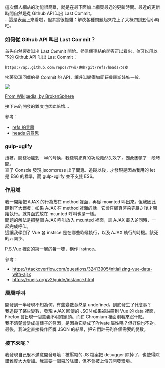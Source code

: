 <p>這次個人網站的功能很簡單，就是在最下面加上網頁最近的更新時間。最近的更新時間自然是從 Github API 叫出 Last Commit。<br>
...這是表面上來看啦，但其實很複雜：解決各種問題起來花上了大概四到五個小時吧。</p>

<h3>如何從 Github API 叫出 Last Commit？</h3>
<p>首先自然要從叫出 Last Commit 開始。從<a href="https://stackoverflow.com/questions/15919635/on-github-api-what-is-the-best-way-to-get-the-last-commit-message-associated-w">這個連結的問答</a>可以看出，你可以用以下的 Github API 叫出 Last Commit：</p>
<p><code>https://api.github.com/repos/作者/專案/git/refs/heads/分支</code></p>
<p>接著發現回傳的是 Commit 的 API，讓呼叫變得如同玩俄羅斯娃娃一般。</p>
<a href="https://en.wikipedia.org/wiki/File:Floral_matryoshka_set_2_smallest_doll_nested.JPG">
    <img src="https://upload.wikimedia.org/wikipedia/commons/4/41/Floral_matryoshka_set_2_smallest_doll_nested.JPG" class="w50">
    <p>From Wikipedia, by BrokenSphere</p>
</a>
<p>接下來的開發的難度也因此倍增...</p>
<p>參考：</p>
<ul>
	<li><a href="https://developer.github.com/v3/git/refs/#get-a-reference">refs 的意思</a></li>
	<li><a href="https://stackoverflow.com/questions/2304087/what-is-head-in-git">heads 的意思</a></li>
</ul>

<h3>gulp-uglify</h3>
<p>
接著，開發功能到一半的時候，我發現網頁的功能竟然失效了，因此困頓了一段時間。<br>
查了 Console 發現 jscompress 出了問題。追蹤以後，才發現是因為我用的 let 是 ES6 的標準，而 gulp-uglify 並不支援 ES6。</p>

<h3>作用域</h3>
<p>我一開始把 AJAX 的行為放在 method 裡面，再從 mounted 叫出來。但我因此踢到了大鐵板：如果 AJAX 在 method 裡面的話，它會在網頁渲染完畢之後才開始執行。就算函式放在 mounted 呼叫也是一樣。<br>
問題的解法是把整個 AJAX 呼叫放入 mounted 裡面，讓 AJAX 載入的同時，一起完成呼叫。<br>
這讓我學到了 Vue 各 instnce 是在哪些時候執行，以及 AJAX 執行的時機。該死的非同步。</p>
<p>P.S.Vue 裡面的第一層的每一塊，稱作 instnce。</p>
<p>參考：</p>

<ul>
	<li><a href="https://stackoverflow.com/questions/32413905/initializing-vue-data-with-ajax">https://stackoverflow.com/questions/32413905/initializing-vue-data-with-ajax</a></li>
	<li><a href="https://vuejs.org/v2/guide/instance.html">https://vuejs.org/v2/guide/instance.html</a></li>
</ul>

<h3>層層呼叫</h3>
<p>開發到一半發現不知為何，有些變數竟然是 undefined。到底發生了什麼事？<br>
我追蹤了某些變數，發現 AJAX 回傳的 JSON 如果被註冊到 Vue 的 data 裡面，Firefox 會出現一個意義不明的鎖頭。而在 Chromium 裡面則看來沒什麼。<br>
我不清楚會變成這樣子的原因，是因為它變成了Private 屬性嗎？但好像也不對。<br>
最後，我決定直接操作回傳 JSON 的結果，把它們註冊到各個需要的變數。</p>

<h3>接下來呢？</h3>
<p>我發現自己很不滿意開發環境：被壓縮的 JS 檔案把 debugger 除掉了，也使得除錯難度大大增加。我需要一個易於除錯，但不會被上傳的開發環境。</p>